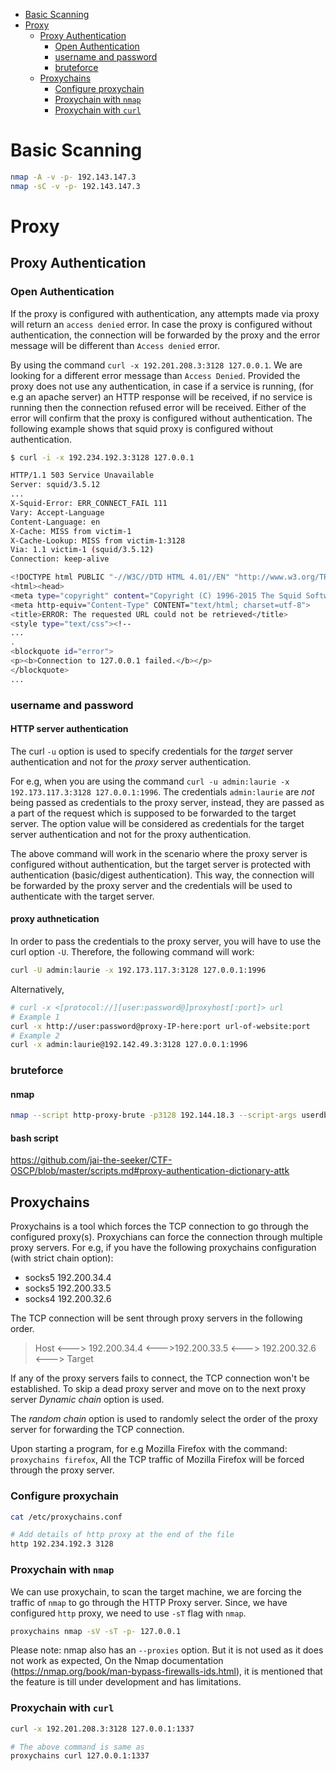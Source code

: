 
* [Basic Scanning](#basic-scanning)
* [Proxy](#proxy)
  * [Proxy Authentication](#proxy-authentication)
    * [Open Authentication](#open-authentication)
    * [username and password](#username-and-password)
    * [bruteforce](#bruteforce)
  * [Proxychains](#proxychains)
    * [Configure proxychain](#configure-proxychain)
    * [Proxychain with `nmap`](#proxychain-with-nmap)
    * [Proxychain with `curl`](#proxychain-with-curl)
  

# Basic Scanning
```sh
nmap -A -v -p- 192.143.147.3
nmap -sC -v -p- 192.143.147.3
```
# Proxy
## Proxy Authentication
### Open Authentication
If the proxy is configured with authentication, any attempts made via proxy will return an `access denied` error. In case the proxy is configured without authentication, the connection will be forwarded by the proxy and the error message will be different than `Access denied` error.

By using the command `curl -x 192.201.208.3:3128 127.0.0.1`. We are looking for a different error message than `Access Denied`. Provided the proxy does not use any authentication, in case if a service is running, (for e.g an apache server) an HTTP response will be received, if no service is running then the connection refused error will be received. Either of the error will confirm that the proxy is configured without authentication. The following example shows that squid proxy is configured without authentication.
```sh
$ curl -i -x 192.234.192.3:3128 127.0.0.1

HTTP/1.1 503 Service Unavailable
Server: squid/3.5.12
...
X-Squid-Error: ERR_CONNECT_FAIL 111
Vary: Accept-Language
Content-Language: en
X-Cache: MISS from victim-1
X-Cache-Lookup: MISS from victim-1:3128
Via: 1.1 victim-1 (squid/3.5.12)
Connection: keep-alive

<!DOCTYPE html PUBLIC "-//W3C//DTD HTML 4.01//EN" "http://www.w3.org/TR/html4/strict.dtd">
<html><head>
<meta type="copyright" content="Copyright (C) 1996-2015 The Squid Software Foundation and contributors">
<meta http-equiv="Content-Type" CONTENT="text/html; charset=utf-8">
<title>ERROR: The requested URL could not be retrieved</title>
<style type="text/css"><!-- 
...
.
<blockquote id="error">
<p><b>Connection to 127.0.0.1 failed.</b></p>
</blockquote>
...
```
### username and password
#### HTTP server authentication
The curl `-u` option is used to specify credentials for the *target* server authentication and not for the *proxy* server authentication.

For e.g, when you are using the command `curl -u admin:laurie -x 192.173.117.3:3128 127.0.0.1:1996`. The credentials `admin:laurie` are *not* being passed as credentials to the proxy server, instead, they are passed as a part of the request which is supposed to be forwarded to the target server.  The option value will be considered as credentials for the target server authentication and not for the proxy authentication.

The above command will work in the scenario where the proxy server is configured without authentication, but the target server is protected with authentication (basic/digest authentication). This way, the connection will be forwarded by the proxy server and the credentials will be used to authenticate with the target server.
#### proxy authnetication
In order to pass the credentials to the proxy server, you will have to use the curl option `-U`. Therefore, the following command will work:
```sh
curl -U admin:laurie -x 192.173.117.3:3128 127.0.0.1:1996
```
Alternatively,
```sh
# curl -x <[protocol://][user:password@]proxyhost[:port]> url
# Example 1
curl -x http://user:password@proxy-IP-here:port url-of-website:port
# Example 2
curl -x admin:laurie@192.142.49.3:3128 127.0.0.1:1996
```
### bruteforce
#### nmap
```sh
nmap --script http-proxy-brute -p3128 192.144.18.3 --script-args userdb=usernames.lst,passdb=passwords.lst
```
#### bash script
<https://github.com/jai-the-seeker/CTF-OSCP/blob/master/scripts.md#proxy-authentication-dictionary-attk>
## Proxychains

Proxychains is a tool which forces the TCP connection to go through the configured proxy(s). Proxychians can force the connection through multiple proxy servers. For e.g, if you have the following proxychains configuration (with strict chain option):

- socks5 192.200.34.4
- socks5 192.200.33.5
- socks4 192.200.32.6

The TCP connection will be sent through proxy servers in the following order.

> Host  <---> 192.200.34.4  <--->192.200.33.5 <---> 192.200.32.6 <---> Target

If any of the proxy servers fails to connect, the TCP connection won't be established. To skip a dead proxy server and move on to the next proxy server *Dynamic chain* option is used.

The *random chain* option is used to randomly select the order of the proxy server for forwarding the TCP connection.

Upon starting a program, for e.g Mozilla Firefox with the command: `proxychains firefox`, All the TCP traffic of Mozilla Firefox will be forced through the proxy server.

### Configure proxychain
```sh
cat /etc/proxychains.conf

# Add details of http proxy at the end of the file
http 192.234.192.3 3128
```
### Proxychain with `nmap`
We can use proxychain, to scan the target machine, we are forcing the traffic of `nmap` to go through the HTTP Proxy server.
Since, we have configured `http` proxy, we need to use `-sT` flag with `nmap`.
```sh
proxychains nmap -sV -sT -p- 127.0.0.1
```
Please note: nmap also has an `--proxies` option. But it is not used as it does not work as expected, On the Nmap documentation (https://nmap.org/book/man-bypass-firewalls-ids.html), it is mentioned that the feature is till under development and has limitations.

### Proxychain with `curl`
```sh
curl -x 192.201.208.3:3128 127.0.0.1:1337

# The above command is same as
proxychains curl 127.0.0.1:1337
```
